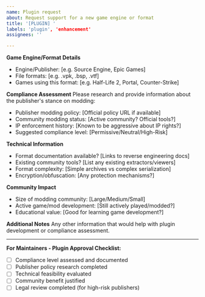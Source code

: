 ```yaml
---
name: Plugin request
about: Request support for a new game engine or format
title: '[PLUGIN] '
labels: 'plugin', 'enhancement'
assignees: ''

---
```


**Game Engine/Format Details**
- Engine/Publisher: [e.g. Source Engine, Epic Games]
- File formats: [e.g. .vpk, .bsp, .vtf]
- Games using this format: [e.g. Half-Life 2, Portal, Counter-Strike]

**Compliance Assessment**
Please research and provide information about the publisher's stance on modding:

- Publisher modding policy: [Official policy URL if available]
- Community modding status: [Active community? Official tools?]
- IP enforcement history: [Known to be aggressive about IP rights?]
- Suggested compliance level: [Permissive/Neutral/High-Risk]

**Technical Information**
- Format documentation available? [Links to reverse engineering docs]
- Existing community tools? [List any existing extractors/viewers]
- Format complexity: [Simple archives vs complex serialization]
- Encryption/obfuscation: [Any protection mechanisms?]

**Community Impact**
- Size of modding community: [Large/Medium/Small]
- Active game/mod development: [Still actively played/modded?]
- Educational value: [Good for learning game development?]

**Additional Notes**
Any other information that would help with plugin development or compliance assessment.

---

**For Maintainers - Plugin Approval Checklist:**
- [ ] Compliance level assessed and documented
- [ ] Publisher policy research completed  
- [ ] Technical feasibility evaluated
- [ ] Community benefit justified
- [ ] Legal review completed (for high-risk publishers)
